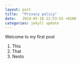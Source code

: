 ```yaml
---
layout: post
title:  "Privacy policy"
date:   2024-05-10 22:53:55 +0200
categories: jekyll update
---
```


Welcome to my first post

1. This
2. That
3. Nesto